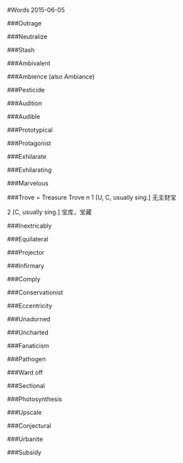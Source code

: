 #Words 2015-06-05

###Outrage

###Neutralize

###Stash

###Ambivalent

###Ambience (also Ambiance)

###Pesticide

###Audition

###Audible

###Prototypical

###Protagonist

###Exhilarate

###Exhilarating

###Marvelous

###Trove = Treasure Trove
n 1 [U, C, usually sing.] 无主财宝

2 [C, usually sing.] 宝库，宝藏

###Inextricably

###Equilateral

###Projector

###Infirmary

###Comply

###Conservationist

###Eccentricity

###Unadorned

###Uncharted

###Fanaticism

###Pathogen

###Ward off

###Sectional

###Photosynthesis

###Upscale

###Conjectural

###Urbanite

###Subsidy

